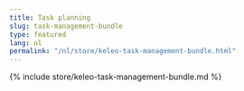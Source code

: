 ```yaml
---
title: Task planning
slug: task-management-bundle
type: featured
lang: nl
permalink: "/nl/store/keleo-task-management-bundle.html"
---
```


{% include store/keleo-task-management-bundle.md %}
